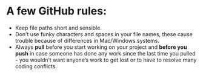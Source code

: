 
# A few GitHub rules:

- Keep file paths short and sensible.
- Don’t use funky characters and spaces in your file names, these cause trouble because of differences in Mac/Windows systems.
- Always **pull** before you start working on your project and **before you push** in case someone has done any work since the last time you pulled - you wouldn’t want anyone’s work to get lost or to have to resolve many coding conflicts.
